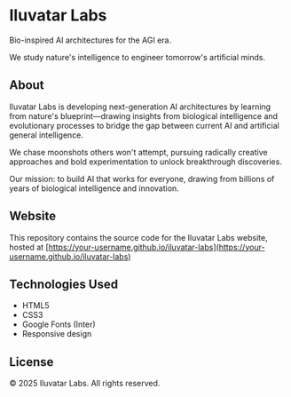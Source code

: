 # Iluvatar Labs

Bio-inspired AI architectures for the AGI era.

We study nature's intelligence to engineer tomorrow's artificial minds.

## About

Iluvatar Labs is developing next-generation AI architectures by learning from nature's blueprint—drawing insights from biological intelligence and evolutionary processes to bridge the gap between current AI and artificial general intelligence.

We chase moonshots others won't attempt, pursuing radically creative approaches and bold experimentation to unlock breakthrough discoveries.

Our mission: to build AI that works for everyone, drawing from billions of years of biological intelligence and innovation.

## Website

This repository contains the source code for the Iluvatar Labs website, hosted at [https://your-username.github.io/iluvatar-labs](https://your-username.github.io/iluvatar-labs)

## Technologies Used

- HTML5
- CSS3
- Google Fonts (Inter)
- Responsive design

## License

© 2025 Iluvatar Labs. All rights reserved.
